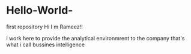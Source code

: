 # Hello-World-
first repository
Hi I m Rameez!!

 i work here to provide the analytical environmrent to  the company that's what i call bussines intelligence 
